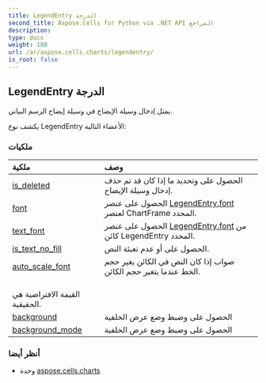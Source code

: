 ```yaml
---
title: LegendEntry الدرجة
second_title: Aspose.Cells for Python via .NET API المراجع
description:
type: docs
weight: 180
url: /ar/aspose.cells.charts/legendentry/
is_root: false
---
```

##  LegendEntry الدرجة
يمثل إدخال وسيلة الإيضاح في وسيلة إيضاح الرسم البياني.



يكشف نوع LegendEntry الأعضاء التالية:

###  ملكيات
| ملكية| وصف|
| :- | :- |
| [is_deleted](/cells/python-net/ar/aspose.cells.charts/legendentry/is_deleted) | الحصول على وتحديد ما إذا كان قد تم حذف إدخال وسيلة الإيضاح.|
| [font](/cells/python-net/ar/aspose.cells.charts/legendentry/font) | الحصول على عنصر [LegendEntry.font](/cells/python-net/ar/aspose.cells.charts/legendentry#font) لعنصر ChartFrame المحدد.|
| [text_font](/cells/python-net/ar/aspose.cells.charts/legendentry/text_font) | الحصول على عنصر [LegendEntry.font](/cells/python-net/ar/aspose.cells.charts/legendentry#font) من كائن LegendEntry المحدد.|
| [is_text_no_fill](/cells/python-net/ar/aspose.cells.charts/legendentry/is_text_no_fill) | الحصول على أو عدم تعبئة النص.|
| [auto_scale_font](/cells/python-net/ar/aspose.cells.charts/legendentry/auto_scale_font) | صواب إذا كان النص في الكائن يغير حجم الخط عندما يتغير حجم الكائن.<br/> القيمة الافتراضية هي الحقيقية.|
| [background](/cells/python-net/ar/aspose.cells.charts/legendentry/background) | الحصول على وضبط وضع عرض الخلفية|
| [background_mode](/cells/python-net/ar/aspose.cells.charts/legendentry/background_mode) | الحصول على وضبط وضع عرض الخلفية|



###  أنظر أيضا
* وحدة [aspose.cells.charts](..)
